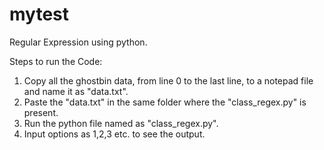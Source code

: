 # mytest
Regular Expression using python.

Steps to run the Code:
1) Copy all the ghostbin data, from line 0 to the last line, to a notepad file and name it as "data.txt".
2) Paste the "data.txt" in the same folder where the "class_regex.py" is present.
3) Run the python file named as "class_regex.py".
4) Input options as 1,2,3 etc. to see the output. 
